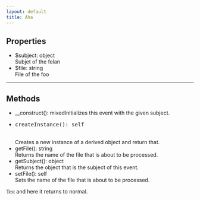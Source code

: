 ```yaml
---
layout: default
title: Aha
---
```

<div class="context">
    <h2>Properties</h2>
    <ul>
      <li><span>$subject: object</span><br>Subjet of the felan</li>
      <li><span>$file: string</span><br>File of the foo</li>
    </ul>
    <hr>
    <h2>Methods</h2>
    <ul>
      <li><span class="bluecolor">__construct</span><span class="purplecolor">()</span>: <span class="yellowcolor">mixed</span>Initializes this event with the given subject.</li>
      <li><pre><span class="bluecolor">createInstance</span><span class="purplecolor">()</span>: <span class="yellowcolor">self</span></pre><br>Creates a new instance of a derived object and return that.</li>
      <li><span>getFile(): string</span><br>Returns the name of the file that is about to be processed.</li>
      <li><span>getSubject(): object</span><br>Returns the object that is the subject of this event.</li>
      <li><span>setFile(): self</span><br>Sets the name of the file that is about to be processed.</li>
    </ul>
</div>
<span style="font-family:Fira Code">Test</span> and here it returns to normal.
